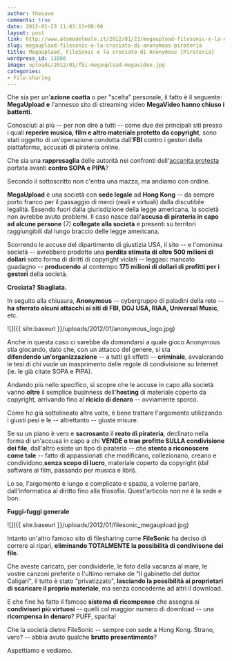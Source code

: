 ```yaml
---
author: thesave
comments: true
date: 2012-01-23 11:03:11+00:00
layout: post
link: http://www.atomodelmale.it/2012/01/23/megaupload-filesonic-e-la-crociata-di-anonymous-pirateria/
slug: megaupload-filesonic-e-la-crociata-di-anonymous-pirateria
title: MegaUpload, FileSonic e la crociata di Anonymous [Pirateria]
wordpress_id: 11086
image: uploads/2012/01/fbi-megaupload-megavideo.jpg
categories:
- File-sharing
---
```


Che sia per un'**azione coatta** o per "scelta" personale, il fatto è il seguente: **MegaUpload e** l'annesso sito di streaming video **MegaVideo hanno chiuso i battenti**.

Conosciuti ai più -- per non dire a tutti -- come due dei principali siti presso i quali **reperire musica, film e altro materiale protetto da copyright**, sono stati oggetto di un'operazione condotta dall'**FBI** contro i gestori della piattaforma, accusati di pirateria online.

Che sia una **rappresaglia** delle autorità nei confronti dell'[accanita protesta](/2012/01/18/sopa-al-vaglio-e-wikipedia-va-in-sciopero-per-24-ore/) portata avanti **contro SOPA e PIPA**?

Secondo il sottoscritto non c'entra una mazza, ma andiamo con ordine.

**MegaUpload** è una società con **sede legale** ad **Hong Kong** -- da sempre porto franco per il passaggio di merci (reali e virtuali) dalla discutibile legalità. Essendo fuori dalla giurisdizione della legge americana, la società non avrebbe avuto problemi. Il caso nasce dall'**accusa di pirateria in capo ad alcune persone** (7) **collegate alla società** e presenti su territori raggiungibili dal lungo braccio delle legge americana.

Scorrendo le accuse del dipartimento di giustizia USA, il sito -- e l'omonima società -- avrebbero prodotto una **perdita stimata di oltre 500 milioni di dollari** sotto forma di diritti di copyright violati -- leggasi: mancato guadagno -- **producendo** al contempo **175 milioni di dollari di profitti per i gestori** della società.

**Crociata? Sbagliata.**

In seguito alla chiusura, **Anonymous** -- cybergruppo di paladini della rete -- **ha sferrato alcuni attacchi ai siti di FBI, DOJ USA, RIAA, Universal Music**, etc.

![]({{ site.baseurl }}/uploads/2012/01/anonymous_logo.jpg)

Anche in questa caso ci sarebbe da domandarsi a quale gioco Anonymous stia giocando, dato che, con un attacco del genere, si sta **difendendo un'organizzazione** -- a tutti gli effetti -- **criminale**, avvalorando le tesi di chi vuole un inasprimento delle regole di condivisione su Internet (ie. le già citate SOPA e PIPA).

Andando più nello specifico, si scopre che le accuse in capo alla società vanno **oltre** il semplice businness dell'**hosting** di materiale coperto da copyright, arrivando fino al **riciclo di denaro** -- ovviamente sporco.

Come ho già sottolineato altre volte, è bene trattare l'argomento utilizzando i giusti pesi e le -- altrettanto -- giuste misure.

Se su un piano è vero e **sacrosanto** il **reato di pirateria**, declinato nella forma di un'accusa in capo a chi **VENDE o trae profitto SULLA condivisione dei file**, dall'altro esiste un tipo di pirateria -- che **stento a riconoscere  come tale** -- fatto di appassionati che modificano, collezionano, creano e condividono,**senza scopo di lucro**, materiale coperto da copyright (dal software ai film, passando per musica e libri).

Lo so, l'argomento è lungo e complicato e spazia, a volerne parlare, dall'informatica al diritto fino alla filosofia. Quest'articolo non ne è la sede e bon.

**Fuggi-fuggi generale**

![]({{ site.baseurl }}/uploads/2012/01/filesonic_megaupload.jpg)

Intanto un'altro famoso sito di filesharing come **FileSonic** ha deciso di correre ai ripari, **eliminando TOTALMENTE la possibilità di condivisone dei file**.

Che aveste caricato, per condividerle, le foto della vacanza al mare, le vostre canzoni preferite o l'ultimo remake de "Il gabinetto del dottor Caligari", il tutto è stato "privatizzato", **lasciando la possibilità ai proprietari di scaricare il proprio materiale**, ma senza concederne ad altri il download.

E che fine ha fatto il famoso **sistema di ricompense** che assegna ai **condivisori più virtuosi** -- quelli col maggior numero di download -- una **ricompensa in denaro**? PUFF, sparita!

Che la società dietro FileSonic -- sempre con sede a Hong Kong. Strano, vero? -- abbia avuto qualche **brutto presentimento**?

Aspettiamo e vediamo.
